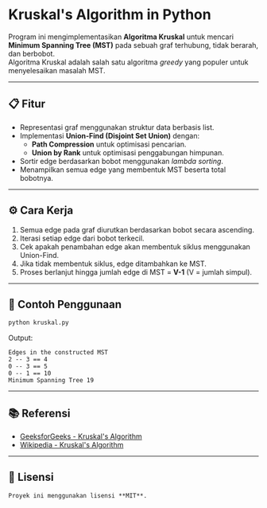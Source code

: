 # Kruskal's Algorithm in Python

Program ini mengimplementasikan **Algoritma Kruskal** untuk mencari **Minimum Spanning Tree (MST)** pada sebuah graf terhubung, tidak berarah, dan berbobot.  
Algoritma Kruskal adalah salah satu algoritma *greedy* yang populer untuk menyelesaikan masalah MST.

---

## 📋 Fitur
- Representasi graf menggunakan struktur data berbasis list.
- Implementasi **Union-Find (Disjoint Set Union)** dengan:
  - **Path Compression** untuk optimisasi pencarian.
  - **Union by Rank** untuk optimisasi penggabungan himpunan.
- Sortir edge berdasarkan bobot menggunakan *lambda sorting*.
- Menampilkan semua edge yang membentuk MST beserta total bobotnya.

---

## ⚙️ Cara Kerja
1. Semua edge pada graf diurutkan berdasarkan bobot secara ascending.
2. Iterasi setiap edge dari bobot terkecil.
3. Cek apakah penambahan edge akan membentuk siklus menggunakan Union-Find.
4. Jika tidak membentuk siklus, edge ditambahkan ke MST.
5. Proses berlanjut hingga jumlah edge di MST = **V-1** (V = jumlah simpul).

---

## 🚀 Contoh Penggunaan

```bash
python kruskal.py
```

Output:

```
Edges in the constructed MST
2 -- 3 == 4
0 -- 3 == 5
0 -- 1 == 10
Minimum Spanning Tree 19
```

---

## 📚 Referensi

* [GeeksforGeeks - Kruskal's Algorithm](https://www.geeksforgeeks.org/kruskals-algorithm-simple-implementation-for-adjacency-matrix/)
* [Wikipedia - Kruskal's Algorithm](https://en.wikipedia.org/wiki/Kruskal%27s_algorithm)

---

## 📝 Lisensi

```
Proyek ini menggunakan lisensi **MIT**.
```
